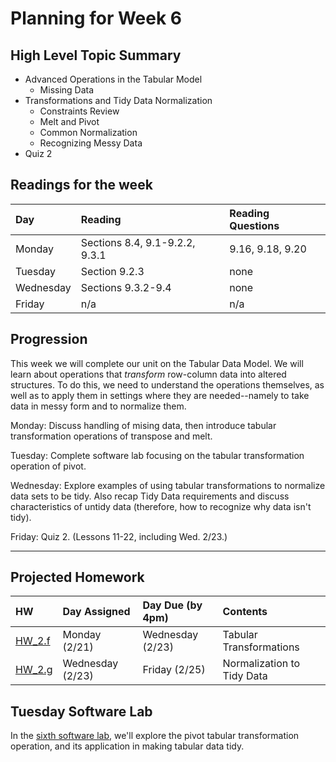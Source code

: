 # Planning for Week 6

## High Level Topic Summary

  - Advanced Operations in the Tabular Model
      - Missing Data
  - Transformations and Tidy Data Normalization
      - Constraints Review
      - Melt and Pivot
      - Common Normalization
      - Recognizing Messy Data
  - Quiz 2

## Readings for the week

Day        | Reading      | Reading Questions
:--------- |:-------------|:----------------------------------
Monday     | Sections 8.4, 9.1-9.2.2, 9.3.1 | 9.16, 9.18, 9.20
Tuesday    | Section 9.2.3 | none
Wednesday  | Sections 9.3.2-9.4  | none
Friday     | n/a | n/a

## Progression

This week we will complete our unit on the Tabular Data Model.  We will learn about operations that *transform* row-column data into altered structures.  To do this, we need to understand the operations themselves, as well as to apply them in settings where they are needed--namely to take data in messy form and to normalize them.

Monday: Discuss handling of mising data, then introduce tabular transformation operations of transpose and melt.

Tuesday: Complete software lab focusing on the tabular transformation operation of pivot.

Wednesday: Explore examples of using tabular transformations to normalize data sets to be tidy.  Also recap Tidy Data requirements and discuss characteristics of untidy data (therefore, how to recognize why data isn't tidy).

Friday: Quiz 2.  (Lessons 11-22, including Wed. 2/23.)

---

## Projected Homework

HW | Day Assigned  | Day Due (by 4pm) | Contents
:--|:--------|:--------|:------------
[HW_2.f](../hw/HW_2.f/README.md) | Monday (2/21) | Wednesday (2/23) | Tabular Transformations
[HW_2.g](../hw/HW_2.g/README.md) | Wednesday (2/23) | Friday (2/25) | Normalization to Tidy Data

## Tuesday Software Lab

In the [sixth software lab](../sw_lab/lab_06/swlab_06.md), we'll explore the pivot tabular transformation operation, and its application in making tabular data tidy.